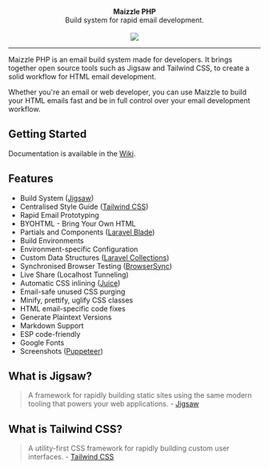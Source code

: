 <p align="center">
    <strong>Maizzle PHP</strong>
    <br>
    Build system for rapid email development.
    <br><br>
    <img src="https://img.shields.io/github/release/maizzle/maizzle-php.svg?label=version">
</p>

------

Maizzle PHP is an email build system made for developers. It brings together open source tools such as Jigsaw and Tailwind CSS, to create a solid workflow for HTML email development.

Whether you're an email or web developer, you can use Maizzle to build your HTML emails fast and be in full control over your email development workflow.

## Getting Started

Documentation is available in the [Wiki](https://github.com/maizzle/maizzle-php/wiki/Introduction).

## Features

- Build System ([Jigsaw](#what-is-jigsaw))
- Centralised Style Guide ([Tailwind CSS](#what-is-tailwind-css))
- Rapid Email Prototyping
- BYOHTML - Bring Your Own HTML
- Partials and Components ([Laravel Blade](https://laravel.com/docs/5.7/blade))
- Build Environments
- Environment-specific Configuration
- Custom Data Structures ([Laravel Collections](https://laravel.com/docs/5.7/collections))
- Synchronised Browser Testing ([BrowserSync](https://browsersync.io/))
- Live Share (Localhost Tunneling)
- Automatic CSS inlining ([Juice](https://github.com/Automattic/juice))
- Email-safe unused CSS purging
- Minify, prettify, uglify CSS classes
- HTML email-specific code fixes
- Generate Plaintext Versions
- Markdown Support
- ESP code-friendly
- Google Fonts
- Screenshots ([Puppeteer](https://pptr.dev/))

## What is Jigsaw?

> A framework for rapidly building static sites using the same modern tooling that powers your web applications. - [Jigsaw](http://jigsaw.tighten.co/)

## What is Tailwind CSS?

> A utility-first CSS framework for rapidly building custom user interfaces. - [Tailwind CSS](https://tailwindcss.com/)

